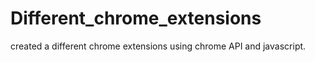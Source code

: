 # Different_chrome_extensions
created a different chrome extensions using chrome API and javascript.

